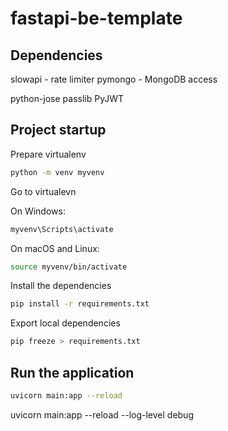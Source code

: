 # fastapi-be-template


## Dependencies

slowapi  - rate limiter
pymongo  - MongoDB access

python-jose
passlib
PyJWT


## Project startup

Prepare virtualenv
```bash
python -m venv myvenv  
```

Go to virtualevn

On Windows:
```bash
myvenv\Scripts\activate
```

On macOS and Linux:
```bash
source myvenv/bin/activate
```


Install the dependencies
```bash
pip install -r requirements.txt
```


Export local dependencies

```bash
pip freeze > requirements.txt
```


## Run the application

```bash
uvicorn main:app --reload
```


uvicorn main:app --reload --log-level debug

